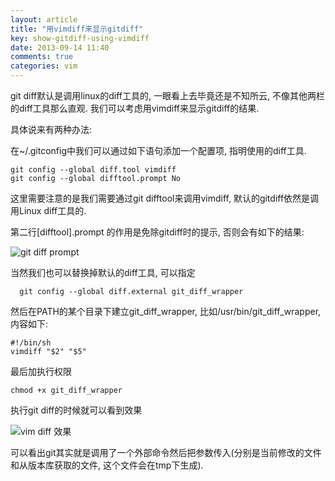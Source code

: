 ```yaml
---
layout: article
title: "用vimdiff来显示gitdiff"
key: show-gitdiff-using-vimdiff
date: 2013-09-14 11:40
comments: true
categories: vim
---
```


  git diff默认是调用linux的diff工具的, 一眼看上去毕竟还是不知所云, 不像其他两栏的diff工具那么直观. 我们可以考虑用vimdiff来显示gitdiff的结果.

  具体说来有两种办法:

  <!-- more -->

  在~/.gitconfig中我们可以通过如下语句添加一个配置项, 指明使用的diff工具.

    git config --global diff.tool vimdiff
    git config --global difftool.prompt No

  这里需要注意的是我们需要通过git difftool来调用vimdiff, 默认的gitdiff依然是调用Linux diff工具的.

  第二行[difftool].prompt 的作用是免除gitdiff时的提示, 否则会有如下的结果:

  ![](/images/2013/difftool-prompt.png "git diff prompt")

  当然我们也可以替换掉默认的diff工具, 可以指定

      git config --global diff.external git_diff_wrapper

  然后在PATH的某个目录下建立git_diff_wrapper, 比如/usr/bin/git_diff_wrapper, 内容如下:

    #!/bin/sh
    vimdiff "$2" "$5"

  最后加执行权限

    chmod +x git_diff_wrapper

  执行git diff的时候就可以看到效果

![](/images/2013/git-vimdiff.png "vim diff 效果")

  可以看出git其实就是调用了一个外部命令然后把参数传入(分别是当前修改的文件和从版本库获取的文件, 这个文件会在tmp下生成).


